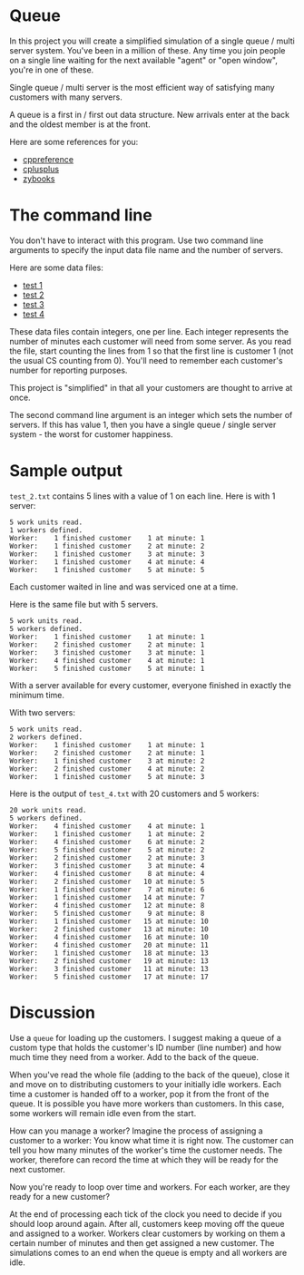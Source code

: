 # Queue

In this project you will create a simplified simulation of a single queue / multi server system. You've been in a million of these. Any time you join people on a single line waiting for the next available "agent" or "open window", you're in one of these.

Single queue / multi server is the most efficient way of satisfying many customers with many servers. 

A queue is a first in / first out data structure. New arrivals enter at the back and the oldest member is at the front.

Here are some references for you:

* [cppreference](http://en.cppreference.com/w/cpp/container/queue)
* [cplusplus](http://www.cplusplus.com/reference/queue/queue/)
* [zybooks](https://learn.zybooks.com/zybook/CARTHAGECSC1120KivolowitzSpring2018/chapter/14/section/6)

# The command line

You don't have to interact with this program. Use two command line arguments to specify the input data file name and the number of servers.

Here are some data files:

* [test 1](./test_1.txt)
* [test 2](./test_2.txt)
* [test 3](./test_3.txt)
* [test 4](./test_4.txt)

These data files contain integers, one per line. Each integer represents the number of minutes each customer will need from some server. As you read the file, start counting the lines from 1 so that the first line is customer 1 (not the usual CS counting from 0). You'll need to remember each customer's number for reporting purposes.

This project is "simplified" in that all your customers are thought to arrive at once.

The second command line argument is an integer which sets the number of servers. If this has value 1, then you have a single queue / single server system - the worst for customer happiness.

# Sample output

```test_2.txt``` contains 5 lines with a value of 1 on each line. Here is with 1 server:

```
5 work units read.
1 workers defined.
Worker:    1 finished customer    1 at minute: 1
Worker:    1 finished customer    2 at minute: 2
Worker:    1 finished customer    3 at minute: 3
Worker:    1 finished customer    4 at minute: 4
Worker:    1 finished customer    5 at minute: 5
```

Each customer waited in line and was serviced one at a time.

Here is the same file but with 5 servers.

```
5 work units read.
5 workers defined.
Worker:    1 finished customer    1 at minute: 1
Worker:    2 finished customer    2 at minute: 1
Worker:    3 finished customer    3 at minute: 1
Worker:    4 finished customer    4 at minute: 1
Worker:    5 finished customer    5 at minute: 1
```

With a server available for every customer, everyone finished in exactly the minimum time.

With two servers:

```
5 work units read.
2 workers defined.
Worker:    1 finished customer    1 at minute: 1
Worker:    2 finished customer    2 at minute: 1
Worker:    1 finished customer    3 at minute: 2
Worker:    2 finished customer    4 at minute: 2
Worker:    1 finished customer    5 at minute: 3
```

Here is the output of ```test_4.txt``` with 20 customers and 5 workers:

```
20 work units read.
5 workers defined.
Worker:    4 finished customer    4 at minute: 1
Worker:    1 finished customer    1 at minute: 2
Worker:    4 finished customer    6 at minute: 2
Worker:    5 finished customer    5 at minute: 2
Worker:    2 finished customer    2 at minute: 3
Worker:    3 finished customer    3 at minute: 4
Worker:    4 finished customer    8 at minute: 4
Worker:    2 finished customer   10 at minute: 5
Worker:    1 finished customer    7 at minute: 6
Worker:    1 finished customer   14 at minute: 7
Worker:    4 finished customer   12 at minute: 8
Worker:    5 finished customer    9 at minute: 8
Worker:    1 finished customer   15 at minute: 10
Worker:    2 finished customer   13 at minute: 10
Worker:    4 finished customer   16 at minute: 10
Worker:    4 finished customer   20 at minute: 11
Worker:    1 finished customer   18 at minute: 13
Worker:    2 finished customer   19 at minute: 13
Worker:    3 finished customer   11 at minute: 13
Worker:    5 finished customer   17 at minute: 17
```

# Discussion

Use a ```queue``` for loading up the customers. I suggest making a queue of a custom type that holds the customer's ID number (line number) and how much time they need from a worker. Add to the back of the queue. 

When you've read the whole file (adding to the back of the queue), close it and move on to distributing customers to your initially idle workers. Each time a customer is handed off to a worker, pop it from the front of the queue. It is possible you have more workers than customers. In this case, some workers will remain idle even from the start.

How can you manage a worker? Imagine the process of assigning a customer to a worker: You know what time it is right now. The customer can tell you how many minutes of the worker's time the customer needs. The worker, therefore can record the time at which they will be ready for the next customer.

Now you're ready to loop over time and workers. For each worker, are they ready for a new customer?

At the end of processing each tick of the clock you need to decide if you should loop around again. After all, customers keep moving off the queue and assigned to a worker. Workers clear customers by working on them a certain number of minutes and then get assigned a new customer. The simulations comes to an end when the queue is empty and all workers are idle.

